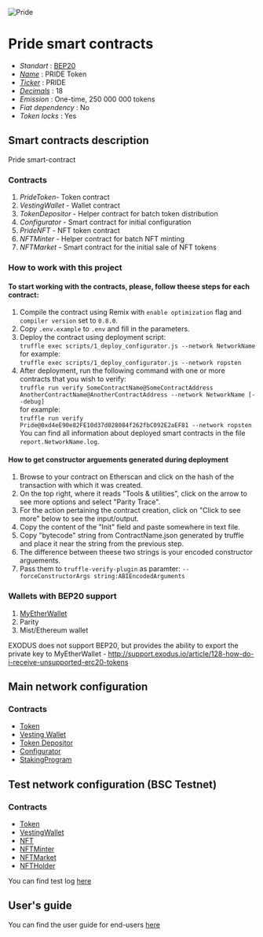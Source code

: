 ![Pride](logo.png "PRIDE Token")

# Pride smart contracts

* _Standart_        : [BEP20](https://github.com/binance-chain/BEPs/blob/master/BEP20.md)
* _[Name](https://github.com/binance-chain/BEPs/blob/master/BEP20.md#5111-name)_              : PRIDE Token
* _[Ticker](https://github.com/binance-chain/BEPs/blob/master/BEP20.md#5112-symbol)_          : PRIDE
* _[Decimals](https://github.com/binance-chain/BEPs/blob/master/BEP20.md#5113-decimals)_      : 18
* _Emission_        : One-time, 250 000 000 tokens
* _Fiat dependency_ : No
* _Token locks_     : Yes

## Smart contracts description

Pride smart-contract

### Contracts
1. _PrideToken_- Token contract
2. _VestingWallet_ - Wallet contract
3. _TokenDepositor_ - Helper contract for batch token distribution
4. _Configurator_ - Smart contract for initial configuration
5. _PrideNFT_ - NFT token contract
6. _NFTMinter_ - Helper contract for batch NFT minting
7. _NFTMarket_ - Smart contract for the initial sale of NFT tokens

### How to work with this project
#### To start working with the contracts, please, follow theese steps for each contract:
1. Compile the contract using Remix with `enable optimization` flag and `compiler version` set to `0.8.0`.
2. Copy `.env.example` to `.env` and fill in the parameters.
2. Deploy the contract using deployment script:  
   ```truffle exec scripts/1_deploy_configurator.js --network NetworkName```  
   for example:  
   ```truffle exec scripts/1_deploy_configurator.js --network ropsten```
3. After deployment, run the following command with one or more contracts that you wish to verify:  
    ```truffle run verify SomeContractName@SomeContractAddress AnotherContractName@AnotherContractAddress --network NetworkName [--debug]```  
    for example:  
    ```truffle run verify  Pride@0xd4eE90e82FE10d37d028084f262fbC092E2aEF81 --network ropsten```  
    You can find all information about deployed smart contracts in the file `report.NetworkName.log`.
#### How to get constructor arguements generated during deployment
1. Browse to your contract on Etherscan and click on the hash of the transaction with which it was created.
2. On the top right, where it reads "Tools & utilities", click on the arrow to see more options and select "Parity Trace".
3. For the action pertaining the contract creation, click on "Click to see more" below to see the input/output.
4. Copy the content of the "Init" field and paste somewhere in text file.
5. Copy "bytecode" string from ContractName.json generated by truffle and place it near the string from the previous step.
6. The difference between theese two strings is your encoded constructor arguements.
7. Pass them to `truffle-verify-plugin` as paramter: `--forceConstructorArgs string:ABIEncodedArguments`

### Wallets with BEP20 support
1. [MyEtherWallet](https://www.myetherwallet.com)
2. Parity
3. Mist/Ethereum wallet

EXODUS does not support BEP20, but provides the ability to export the private key to MyEtherWallet - http://support.exodus.io/article/128-how-do-i-receive-unsupported-erc20-tokens

## Main network configuration
### Contracts
* [Token](https://bscscan.com/address/0x085d15db9c7cd3df188422f88ec41ec573d691b9)
* [Vesting Wallet](https://bscscan.com/address/0xA8d3eEF1ca4f3eFB7289B19E31885a149B211Bd7)
* [Token Depositor](https://bscscan.com/address/0xF26e41b7ca8C8dAdc8798D75D85FBD853883234F)
* [Configurator](https://bscscan.com/address/0xB5037be25B0D4CC949f9BBFA2BaE62e3FcCca0DD)
* [StakingProgram](https://bscscan.com/address/0x723C896e82a6c4A617d4e1eace1Bb43070D8A2f3)

## Test network configuration (BSC Testnet)
### Contracts
* [Token](https://testnet.bscscan.com/token/0x0D8E7c62f192725d14559cC1DfDD884F9e8BA7Fb)
* [VestingWallet](https://testnet.bscscan.com/address/0xed3956e63bC7d848950BcC6B2B1c7957d5BBE7a4)
* [NFT](https://testnet.bscscan.com/token/0x363189488bcd7b928de7f954a131637fac0fe4b0)
* [NFTMinter](https://testnet.bscscan.com/address/0x44c83C73FdEAD903D37f29fC1c6867652df89Aed)
* [NFTMarket](https://testnet.bscscan.com/address/0x967c3594f2ea019275575e15a9c486c561b3ea79)
* [NFTHolder](https://testnet.bscscan.com/address/0x4844E0d8eABD4e22dB40020A574c26feec6cf105)

You can find test log [here](docs/testnet.log.md)

## User's guide
You can find the user guide for end-users [here](docs/user.md)
